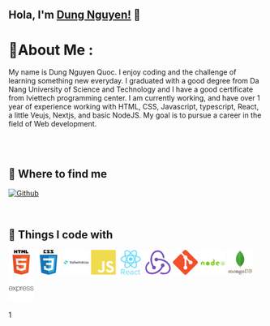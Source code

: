 ## Hola, I'm [Dung Nguyen!](https://dungnq.netlify.app/) 👋

# 💫About Me :

  My name is Dung Nguyen Quoc. I enjoy coding and the challenge of learning something
  new everyday. I graduated with a good degree from Da Nang University of Science and
  Technology and I have a good certificate from Iviettech programming center. I am
  currently working, and have over 1 year of experience working with HTML, CSS,
  Javascript, typescript, React, a little Veujs, Nextjs, and basic NodeJS. My goal is to
  pursue a career in the field of Web development.

<br></br>

## 👀 Where to find me
<p><a href="https://github.com/nguyenquocdung281099" target="_blank"><img alt="Github" src="https://img.shields.io/badge/GitHub-%2312100E.svg?&style=for-the-badge&logo=Github&logoColor=white" /></a>
</p>
<br>

## 🧰 Things I code with
<img src='https://github.com/devicons/devicon/blob/master/icons/html5/html5-original-wordmark.svg' alt='HTML5 logo' width='50' height='50'/> 
<img src='https://github.com/devicons/devicon/blob/master/icons/css3/css3-original-wordmark.svg' alt='CSS logo' width='50' height='50'/> 
<img src='https://github.com/devicons/devicon/blob/master/icons/tailwindcss/tailwindcss-original-wordmark.svg' alt='Tailwind logo' width='50' height='50'/>
<img src='https://github.com/devicons/devicon/blob/master/icons/javascript/javascript-plain.svg' alt='Javascript logo' width='50' height='50'/>
<img src='https://github.com/devicons/devicon/blob/master/icons/react/react-original-wordmark.svg' alt='React logo' width='50' height='50'/> 
<img src='https://github.com/devicons/devicon/blob/master/icons/redux/redux-original.svg' alt='Redux logo' width='50' height='50'/>
<img src='https://github.com/devicons/devicon/blob/master/icons/git/git-plain.svg' alt='Git logo' width='50' height='50'/>
<img src='https://github.com/devicons/devicon/blob/master/icons/nodejs/nodejs-plain-wordmark.svg' alt='Node logo' width='50' height='50'/>
<img src='https://github.com/devicons/devicon/blob/master/icons/mongodb/mongodb-original-wordmark.svg' alt='mongo logo' width='50' height='50'/>
<img src='https://github.com/devicons/devicon/blob/master/icons/express/express-original-wordmark.svg' alt='express logo' width='50' height='50'/>

<!--
**https://dungnq.netlify.app/** is a ✨ _special_ ✨ repository because its `README.md` (this file) appears on your GitHub profile.

Here are some ideas to get you started:

- 🔭 I’m currently working on ...
- 🌱 I’m currently learning ...
- 👯 I’m looking to collaborate on ...
- 🤔 I’m looking for help with ...
- 💬 Ask me about ...
- 📫 How to reach me: ...
- 😄 Pronouns: ...
- ⚡ Fun fact: ...
-->
1
